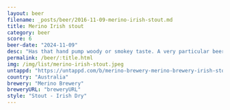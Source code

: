 ```yaml
---
layout: beer
filename: _posts/beer/2016-11-09-merino-irish-stout.md
title: Merino Irish stout
category: beer
score: 6
beer-date: "2024-11-09"
desc: "Has that hand pump woody or smokey taste. A very particular beer which is interesting but doesn’t bring me back"
permalink: /beer/:title.html
img: /img/list/merino-irish-stout.jpeg
untappd: "https://untappd.com/b/merino-brewery-merino-brewery-irish-stout/4779956"
country: "Australia"
brewery: "Merino Brewery"
breweryURL: "breweryURL"
style: "Stout - Irish Dry"
---
```

